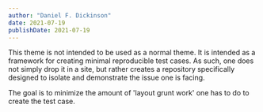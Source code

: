 ```yaml
---
author: "Daniel F. Dickinson"
date: 2021-07-19
publishDate: 2021-07-19
---
```


This theme is not intended to be used as a normal theme. It is intended as a framework for creating minimal reproducible test cases. As such, one does not simply drop it in a site, but rather creates a repository specifically designed to isolate and demonstrate the issue one is facing.

The goal is to minimize the amount of 'layout grunt work' one has to do to create the test case.
